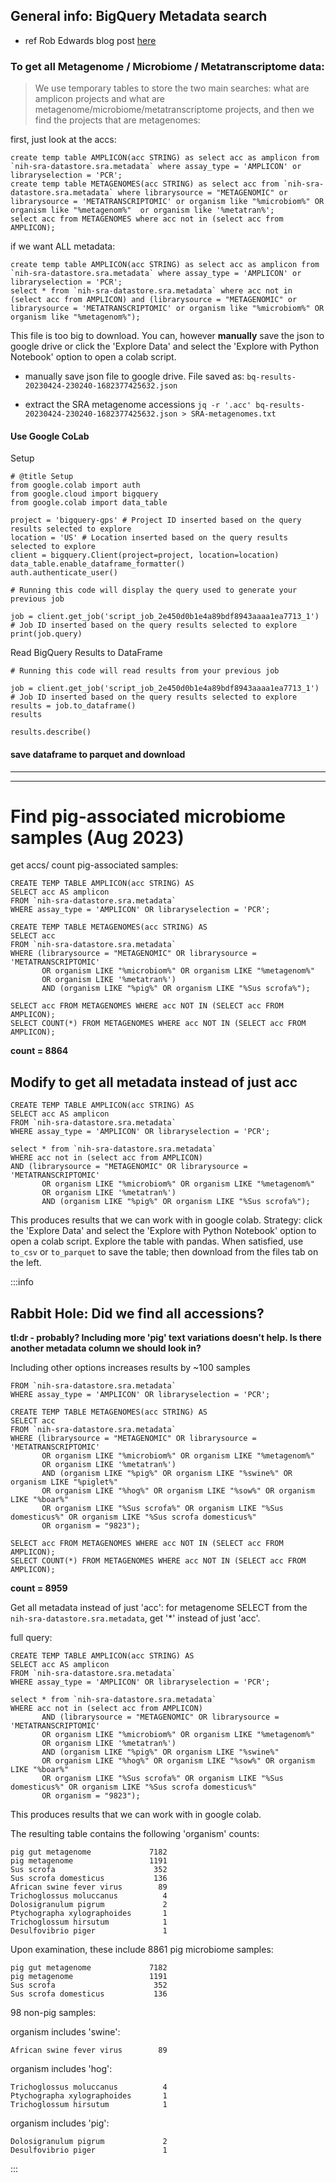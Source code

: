 
## General info: BigQuery Metadata search

- ref Rob Edwards blog post [here](https://edwards.flinders.edu.au/identifying-metagenomes-from-the-sra-in-the-cloud/)

### To get all Metagenome / Microbiome / Metatranscriptome data: 
> We use temporary tables to store the two main searches: what are amplicon projects and what are metagenome/microbiome/metatranscriptome projects, and then we find the projects that are metagenomes:

first, just look at the accs:
```
create temp table AMPLICON(acc STRING) as select acc as amplicon from `nih-sra-datastore.sra.metadata` where assay_type = 'AMPLICON' or libraryselection = 'PCR';
create temp table METAGENOMES(acc STRING) as select acc from `nih-sra-datastore.sra.metadata` where librarysource = "METAGENOMIC" or librarysource = 'METATRANSCRIPTOMIC' or organism like "%microbiom%" OR organism like "%metagenom%"  or organism like '%metatran%';
select acc from METAGENOMES where acc not in (select acc from AMPLICON);
```

if we want ALL metadata:
```
create temp table AMPLICON(acc STRING) as select acc as amplicon from `nih-sra-datastore.sra.metadata` where assay_type = 'AMPLICON' or libraryselection = 'PCR';
select * from `nih-sra-datastore.sra.metadata` where acc not in (select acc from AMPLICON) and (librarysource = "METAGENOMIC" or librarysource = 'METATRANSCRIPTOMIC' or organism like "%microbiom%" OR organism like "%metagenom%");
```


This file is too big to download. You can, however **manually** save the json to google drive or click the 'Explore Data' and select the 'Explore with Python Notebook' option to open a colab script.

- manually save json file to google drive. File saved as: `bq-results-20230424-230240-1682377425632.json`

- extract the SRA metagenome accessions
`jq -r '.acc' bq-results-20230424-230240-1682377425632.json > SRA-metagenomes.txt`

#### Use Google CoLab

Setup
```
# @title Setup
from google.colab import auth
from google.cloud import bigquery
from google.colab import data_table

project = 'bigquery-gps' # Project ID inserted based on the query results selected to explore
location = 'US' # Location inserted based on the query results selected to explore
client = bigquery.Client(project=project, location=location)
data_table.enable_dataframe_formatter()
auth.authenticate_user()
```

```
# Running this code will display the query used to generate your previous job

job = client.get_job('script_job_2e450d0b1e4a89bdf8943aaaa1ea7713_1') # Job ID inserted based on the query results selected to explore
print(job.query)
```

Read BigQuery Results to DataFrame
```
# Running this code will read results from your previous job

job = client.get_job('script_job_2e450d0b1e4a89bdf8943aaaa1ea7713_1') # Job ID inserted based on the query results selected to explore
results = job.to_dataframe()
results
```

```
results.describe()
```

#### save dataframe to parquet and download

---
---

# Find pig-associated microbiome samples (Aug 2023)

get accs/ count pig-associated samples:

```
CREATE TEMP TABLE AMPLICON(acc STRING) AS 
SELECT acc AS amplicon 
FROM `nih-sra-datastore.sra.metadata` 
WHERE assay_type = 'AMPLICON' OR libraryselection = 'PCR';

CREATE TEMP TABLE METAGENOMES(acc STRING) AS 
SELECT acc 
FROM `nih-sra-datastore.sra.metadata` 
WHERE (librarysource = "METAGENOMIC" OR librarysource = 'METATRANSCRIPTOMIC' 
       OR organism LIKE "%microbiom%" OR organism LIKE "%metagenom%" 
       OR organism LIKE '%metatran%')
       AND (organism LIKE "%pig%" OR organism LIKE "%Sus scrofa%");

SELECT acc FROM METAGENOMES WHERE acc NOT IN (SELECT acc FROM AMPLICON);
SELECT COUNT(*) FROM METAGENOMES WHERE acc NOT IN (SELECT acc FROM AMPLICON);
```
**count = 8864**

## Modify to get all metadata instead of just acc

```
CREATE TEMP TABLE AMPLICON(acc STRING) AS 
SELECT acc AS amplicon 
FROM `nih-sra-datastore.sra.metadata` 
WHERE assay_type = 'AMPLICON' OR libraryselection = 'PCR';

select * from `nih-sra-datastore.sra.metadata`
WHERE acc not in (select acc from AMPLICON) 
AND (librarysource = "METAGENOMIC" OR librarysource = 'METATRANSCRIPTOMIC' 
       OR organism LIKE "%microbiom%" OR organism LIKE "%metagenom%" 
       OR organism LIKE '%metatran%')
       AND (organism LIKE "%pig%" OR organism LIKE "%Sus scrofa%");
```

This produces results that we can work with in google colab. Strategy: click the 'Explore Data' and select the 'Explore with Python Notebook' option to open a colab script. Explore the table with pandas. When satisfied, use `to_csv` or `to_parquet` to save the table; then download from the files tab on the left.


:::info

## Rabbit Hole: Did we find all accessions?

**tl:dr - probably? Including more 'pig' text variations doesn't help. Is there another metadata column we should look in?**

Including other options increases results by ~100 samples

```
FROM `nih-sra-datastore.sra.metadata` 
WHERE assay_type = 'AMPLICON' OR libraryselection = 'PCR';

CREATE TEMP TABLE METAGENOMES(acc STRING) AS 
SELECT acc 
FROM `nih-sra-datastore.sra.metadata` 
WHERE (librarysource = "METAGENOMIC" OR librarysource = 'METATRANSCRIPTOMIC' 
       OR organism LIKE "%microbiom%" OR organism LIKE "%metagenom%" 
       OR organism LIKE '%metatran%')
       AND (organism LIKE "%pig%" OR organism LIKE "%swine%" OR organism LIKE "%piglet%"
       OR organism LIKE "%hog%" OR organism LIKE "%sow%" OR organism LIKE "%boar%" 
       OR organism LIKE "%Sus scrofa%" OR organism LIKE "%Sus domesticus%" OR organism LIKE "%Sus scrofa domesticus%" 
       OR organism = "9823");

SELECT acc FROM METAGENOMES WHERE acc NOT IN (SELECT acc FROM AMPLICON);
SELECT COUNT(*) FROM METAGENOMES WHERE acc NOT IN (SELECT acc FROM AMPLICON);
```

**count = 8959**

Get all metadata instead of just 'acc':
for metagenome SELECT from the `nih-sra-datastore.sra.metadata`, get '*' instead of just 'acc'.

full query:

```
CREATE TEMP TABLE AMPLICON(acc STRING) AS 
SELECT acc AS amplicon 
FROM `nih-sra-datastore.sra.metadata` 
WHERE assay_type = 'AMPLICON' OR libraryselection = 'PCR';

select * from `nih-sra-datastore.sra.metadata`
WHERE acc not in (select acc from AMPLICON) 
       AND (librarysource = "METAGENOMIC" OR librarysource = 'METATRANSCRIPTOMIC' 
       OR organism LIKE "%microbiom%" OR organism LIKE "%metagenom%" 
       OR organism LIKE '%metatran%')
       AND (organism LIKE "%pig%" OR organism LIKE "%swine%"
       OR organism LIKE "%hog%" OR organism LIKE "%sow%" OR organism LIKE "%boar%" 
       OR organism LIKE "%Sus scrofa%" OR organism LIKE "%Sus domesticus%" OR organism LIKE "%Sus scrofa domesticus%" 
       OR organism = "9823");
```

This produces results that we can work with in google colab.

The resulting table contains the following 'organism' counts:

```
pig gut metagenome             7182
pig metagenome                 1191
Sus scrofa                      352
Sus scrofa domesticus           136
African swine fever virus        89
Trichoglossus moluccanus          4
Dolosigranulum pigrum             2
Ptychographa xylographoides       1
Trichoglossum hirsutum            1
Desulfovibrio piger               1
```

Upon examination, these include 8861 pig microbiome samples:
```
pig gut metagenome             7182
pig metagenome                 1191
Sus scrofa                      352
Sus scrofa domesticus           136
```

98 non-pig samples:

organism includes 'swine':
```
African swine fever virus        89
```
organism includes 'hog':
```
Trichoglossus moluccanus          4
Ptychographa xylographoides       1
Trichoglossum hirsutum            1

```
organism includes 'pig':
```
Dolosigranulum pigrum             2
Desulfovibrio piger               1
```
:::





